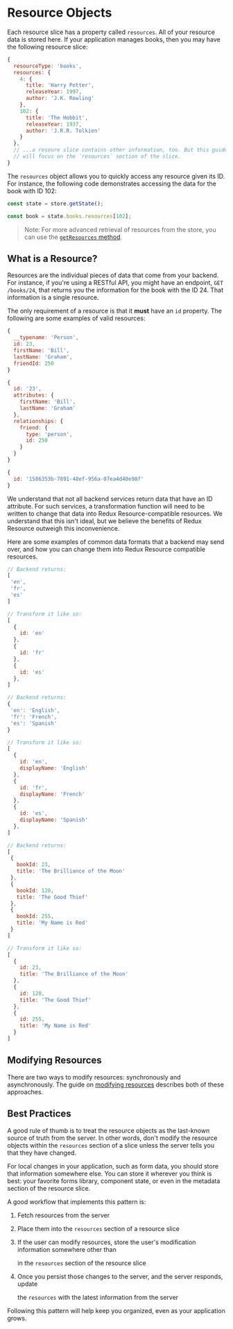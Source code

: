 # Resource Objects

Each resource slice has a property called `resources`. All of your resource data is stored here. If your application manages books, then you may have the following resource slice:

```javascript
{
  resourceType: 'books',
  resources: {
    4: {
      title: 'Harry Potter',
      releaseYear: 1997,
      author: 'J.K. Rowling'
    },
    102: {
      title: 'The Hobbit',
      releaseYear: 1937,
      author: 'J.R.R. Tolkien'
    }
  },
  // ...a resoure slice contains other information, too. But this guide
  // will focus on the `resources` section of the slice.
}
```

The `resources` object allows you to quickly access any resource given its ID. For instance, the following code demonstrates accessing the data for the book with ID 102:

```javascript
const state = store.getState();

const book = state.books.resources[102];
```

> Note: For more advanced retrieval of resources from the store, you can use the [`getResources` method](../api-reference/getresources.md).

## What is a Resource?

Resources are the individual pieces of data that come from your backend. For instance, if you're using a RESTful API, you might have an endpoint, `GET /books/24`, that returns you the information for the book with the ID 24. That information is a single resource.

The only requirement of a resource is that it **must** have an `id` property. The following are some examples of valid resources:

```javascript
{
  __typename: 'Person',
  id: 23,
  firstName: 'Bill',
  lastName: 'Graham',
  friendId: 250
}
```

```javascript
{
  id: '23',
  attributes: {
    firstName: 'Bill',
    lastName: 'Graham'
  },
  relationships: {
    friend: {
      type: 'person',
      id: 250
    }  
  }
}
```

```javascript
{
  id: '1586353b-7891-48ef-956a-07ea4d40e98f'
}
```

We understand that not all backend services return data that have an ID attribute. For such services, a transformation function will need to be written to change that data into Redux Resource-compatible resources. We understand that this isn't ideal, but we believe the benefits of Redux Resource outweigh this inconvenience.

Here are some examples of common data formats that a backend may send over, and how you can change them into Redux Resource compatible resources.

```javascript
// Backend returns:
[
 'en',
 'fr',
 'es'  
]

// Transform it like so:
[
  {
    id: 'en'
  },
  {
    id: 'fr'
  },
  {
    id: 'es'
  },
]
```

```javascript
// Backend returns:
{
 'en': 'English',
 'fr': 'French',
 'es': 'Spanish'
}

// Transform it like so:
[
  {
    id: 'en',
    displayName: 'English'
  },
  {
    id: 'fr',
    displayName: 'French'
  },
  {
    id: 'es',
    displayName: 'Spanish'
  },
]
```

```javascript
// Backend returns:
[
 {
   bookId: 23,
   title: 'The Brilliance of the Moon'
 },
 {
   bookId: 120,
   title: 'The Good Thief'
 },
 {
   bookId: 255,
   title: 'My Name is Red'
 }
]

// Transform it like so:
[
  {
    id: 23,
    title: 'The Brilliance of the Moon'
  },
  {
    id: 120,
    title: 'The Good Thief'
  },
  {
    id: 255,
    title: 'My Name is Red'
  }
]
```

## Modifying Resources

There are two ways to modify resources: synchronously and asynchronously. The guide on [modifying resources](modifying-resources.md) describes both of these approaches.

## Best Practices

A good rule of thumb is to treat the resource objects as the last-known source of truth from the server. In other words, don't modify the resource objects within the `resources` section of a slice unless the server tells you that they have changed.

For local changes in your application, such as form data, you should store that information somewhere else. You can store it wherever you think is best: your favorite forms library, component state, or even in the metadata section of the resource slice.

A good workflow that implements this pattern is:

1. Fetch resources from the server
2. Place them into the `resources` section of a resource slice
3. If the user can modify resources, store the user's modification information somewhere other than

   in the `resources` section of the resource slice

4. Once you persist those changes to the server, and the server responds, update

   the `resources` with the latest information from the server

Following this pattern will help keep you organized, even as your application grows.

